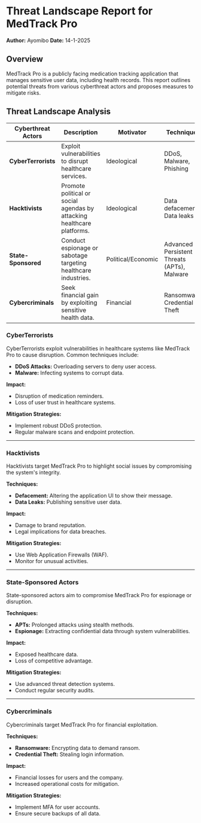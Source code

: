 # Threat Landscape Report for MedTrack Pro

**Author:** Ayomibo
**Date:** 14-1-2025

## **Overview**

MedTrack Pro is a publicly facing medication tracking application that manages sensitive user data, including health records. This report outlines potential threats from various cyberthreat actors and proposes measures to mitigate risks.
## **Threat Landscape Analysis**

| Cyberthreat Actors | Description | Motivator | Techniques | Types of Targets | Use of Stolen Data |
|--------------------|-------------|-----------|------------|------------------|---------------------|
| **CyberTerrorists** | Exploit vulnerabilities to disrupt healthcare services. | Ideological | DDoS, Malware, Phishing | Critical healthcare infrastructure, cloud servers | Cause fear, disrupt services |
| **Hacktivists**     | Promote political or social agendas by attacking healthcare platforms. | Ideological | Data defacement, Data leaks | Public-facing portals | Expose vulnerabilities, gain attention |
| **State-Sponsored** | Conduct espionage or sabotage targeting healthcare industries. | Political/Economic | Advanced Persistent Threats (APTs), Malware | Government-integrated healthcare platforms | Intelligence, geopolitical leverage |
| **Cybercriminals**  | Seek financial gain by exploiting sensitive health data. | Financial | Ransomware, Credential Theft | User profiles, payment data | Data resale, extortion |
### **CyberTerrorists**
CyberTerrorists exploit vulnerabilities in healthcare systems like MedTrack Pro to cause disruption. Common techniques include:
- **DDoS Attacks:** Overloading servers to deny user access.
- **Malware:** Infecting systems to corrupt data.

**Impact:** 
- Disruption of medication reminders.
- Loss of user trust in healthcare systems.

**Mitigation Strategies:**
- Implement robust DDoS protection.
- Regular malware scans and endpoint protection.

---

### **Hacktivists**
Hacktivists target MedTrack Pro to highlight social issues by compromising the system's integrity.

**Techniques:**
- **Defacement:** Altering the application UI to show their message.
- **Data Leaks:** Publishing sensitive user data.

**Impact:**
- Damage to brand reputation.
- Legal implications for data breaches.

**Mitigation Strategies:**
- Use Web Application Firewalls (WAF).
- Monitor for unusual activities.

---

### **State-Sponsored Actors**
State-sponsored actors aim to compromise MedTrack Pro for espionage or disruption.

**Techniques:**
- **APTs:** Prolonged attacks using stealth methods.
- **Espionage:** Extracting confidential data through system vulnerabilities.

**Impact:**
- Exposed healthcare data.
- Loss of competitive advantage.

**Mitigation Strategies:**
- Use advanced threat detection systems.
- Conduct regular security audits.

---

### **Cybercriminals**
Cybercriminals target MedTrack Pro for financial exploitation.

**Techniques:**
- **Ransomware:** Encrypting data to demand ransom.
- **Credential Theft:** Stealing login information.

**Impact:**
- Financial losses for users and the company.
- Increased operational costs for mitigation.

**Mitigation Strategies:**
- Implement MFA for user accounts.
- Ensure secure backups of all data.
